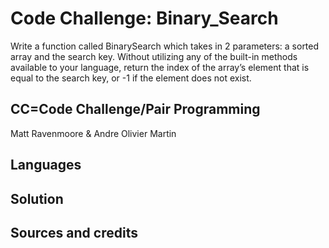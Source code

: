 # Code Challenge: Binary_Search
Write a function called BinarySearch which takes in 2 parameters: a sorted array and the search key. Without utilizing any of the built-in methods available to your language, return the index of the array’s element that is equal to the search key, or -1 if the element does not exist.

## CC=Code Challenge/Pair Programming
Matt Ravenmoore & Andre Olivier Martin

## Languages

## Solution

## Sources and credits